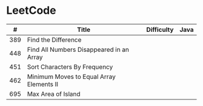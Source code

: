 # LeetCode
| # | Title | Difficulty | Java
| ------| ------ | ------ | ------ |
| 389 | Find the Difference |  |
| 448 | Find All Numbers Disappeared in an Array |  |
| 451 | Sort Characters By Frequency | |
| 462 | Minimum Moves to Equal Array Elements II | |
| 695 | Max Area of Island ||

